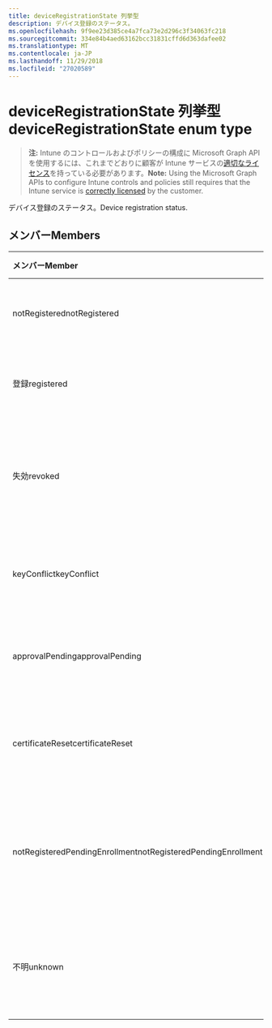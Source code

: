 ```yaml
---
title: deviceRegistrationState 列挙型
description: デバイス登録のステータス。
ms.openlocfilehash: 9f9ee23d385ce4a7fca73e2d296c3f34063fc218
ms.sourcegitcommit: 334e84b4aed63162bcc31831cffd6d363dafee02
ms.translationtype: MT
ms.contentlocale: ja-JP
ms.lasthandoff: 11/29/2018
ms.locfileid: "27020589"
---
```

# <a name="deviceregistrationstate-enum-type"></a><span data-ttu-id="83fa3-103">deviceRegistrationState 列挙型</span><span class="sxs-lookup"><span data-stu-id="83fa3-103">deviceRegistrationState enum type</span></span>

> <span data-ttu-id="83fa3-104">**注:** Intune のコントロールおよびポリシーの構成に Microsoft Graph API を使用するには、これまでどおりに顧客が Intune サービスの[適切なライセンス](https://go.microsoft.com/fwlink/?linkid=839381)を持っている必要があります。</span><span class="sxs-lookup"><span data-stu-id="83fa3-104">**Note:** Using the Microsoft Graph APIs to configure Intune controls and policies still requires that the Intune service is [correctly licensed](https://go.microsoft.com/fwlink/?linkid=839381) by the customer.</span></span>

<span data-ttu-id="83fa3-105">デバイス登録のステータス。</span><span class="sxs-lookup"><span data-stu-id="83fa3-105">Device registration status.</span></span>
## <a name="members"></a><span data-ttu-id="83fa3-106">メンバー</span><span class="sxs-lookup"><span data-stu-id="83fa3-106">Members</span></span>
|<span data-ttu-id="83fa3-107">メンバー</span><span class="sxs-lookup"><span data-stu-id="83fa3-107">Member</span></span>|<span data-ttu-id="83fa3-108">値</span><span class="sxs-lookup"><span data-stu-id="83fa3-108">Value</span></span>|<span data-ttu-id="83fa3-109">説明</span><span class="sxs-lookup"><span data-stu-id="83fa3-109">Description</span></span>|
|:---|:---|:---|
|<span data-ttu-id="83fa3-110">notRegistered</span><span class="sxs-lookup"><span data-stu-id="83fa3-110">notRegistered</span></span>|<span data-ttu-id="83fa3-111">0</span><span class="sxs-lookup"><span data-stu-id="83fa3-111">0</span></span>|<span data-ttu-id="83fa3-112">デバイスは登録されていません。</span><span class="sxs-lookup"><span data-stu-id="83fa3-112">The device is not registered.</span></span>|
|<span data-ttu-id="83fa3-113">登録</span><span class="sxs-lookup"><span data-stu-id="83fa3-113">registered</span></span>|<span data-ttu-id="83fa3-114">2</span><span class="sxs-lookup"><span data-stu-id="83fa3-114">2</span></span>|<span data-ttu-id="83fa3-115">デバイスが登録されています。</span><span class="sxs-lookup"><span data-stu-id="83fa3-115">The device is registered.</span></span>|
|<span data-ttu-id="83fa3-116">失効</span><span class="sxs-lookup"><span data-stu-id="83fa3-116">revoked</span></span>|<span data-ttu-id="83fa3-117">3</span><span class="sxs-lookup"><span data-stu-id="83fa3-117">3</span></span>|<span data-ttu-id="83fa3-118">デバイスがブロックされている、消去した廃止します。</span><span class="sxs-lookup"><span data-stu-id="83fa3-118">The device has been blocked, wiped or retired.</span></span>|
|<span data-ttu-id="83fa3-119">keyConflict</span><span class="sxs-lookup"><span data-stu-id="83fa3-119">keyConflict</span></span>|<span data-ttu-id="83fa3-120">4</span><span class="sxs-lookup"><span data-stu-id="83fa3-120">4</span></span>|<span data-ttu-id="83fa3-121">デバイスには、キーの競合があります。</span><span class="sxs-lookup"><span data-stu-id="83fa3-121">The device has a key conflict.</span></span>|
|<span data-ttu-id="83fa3-122">approvalPending</span><span class="sxs-lookup"><span data-stu-id="83fa3-122">approvalPending</span></span>|<span data-ttu-id="83fa3-123">5</span><span class="sxs-lookup"><span data-stu-id="83fa3-123">5</span></span>|<span data-ttu-id="83fa3-124">デバイスは、承認が保留中です。</span><span class="sxs-lookup"><span data-stu-id="83fa3-124">The device is pending approval.</span></span>|
|<span data-ttu-id="83fa3-125">certificateReset</span><span class="sxs-lookup"><span data-stu-id="83fa3-125">certificateReset</span></span>|<span data-ttu-id="83fa3-126">6</span><span class="sxs-lookup"><span data-stu-id="83fa3-126">6</span></span>|<span data-ttu-id="83fa3-127">デバイスの証明書をリセットするとします。</span><span class="sxs-lookup"><span data-stu-id="83fa3-127">The device certificate has been reset.</span></span>|
|<span data-ttu-id="83fa3-128">notRegisteredPendingEnrollment</span><span class="sxs-lookup"><span data-stu-id="83fa3-128">notRegisteredPendingEnrollment</span></span>|<span data-ttu-id="83fa3-129">7</span><span class="sxs-lookup"><span data-stu-id="83fa3-129">7</span></span>|<span data-ttu-id="83fa3-130">デバイスが登録されていないと登録を保留中です。</span><span class="sxs-lookup"><span data-stu-id="83fa3-130">The device is not registered and pending enrollment.</span></span>|
|<span data-ttu-id="83fa3-131">不明</span><span class="sxs-lookup"><span data-stu-id="83fa3-131">unknown</span></span>|<span data-ttu-id="83fa3-132">8</span><span class="sxs-lookup"><span data-stu-id="83fa3-132">8</span></span>|<span data-ttu-id="83fa3-133">デバイス ライセンス登録のステータスは不明です。</span><span class="sxs-lookup"><span data-stu-id="83fa3-133">The device registration status is unknown.</span></span>|



